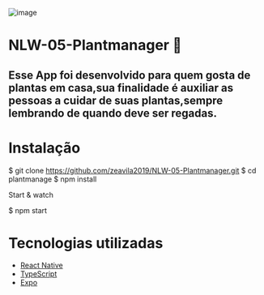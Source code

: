 ![image](https://user-images.githubusercontent.com/54275870/116239269-d3e5ec00-a738-11eb-9448-4fb5cfa5816c.png)




# NLW-05-Plantmanager 🌱
## Esse App foi desenvolvido para quem gosta de plantas em casa,sua finalidade é auxiliar as pessoas a cuidar de suas plantas,sempre lembrando de quando deve ser regadas.





# Instalação

$ git clone https://github.com/zeavila2019/NLW-05-Plantmanager.git
$ cd plantmanage
$ npm install

Start & watch

$ npm start

# Tecnologias utilizadas
- [React Native](https://reactnative.dev/)
- [TypeScript](https://www.typescriptlang.org/)
- [Expo](https://expo.io/)

